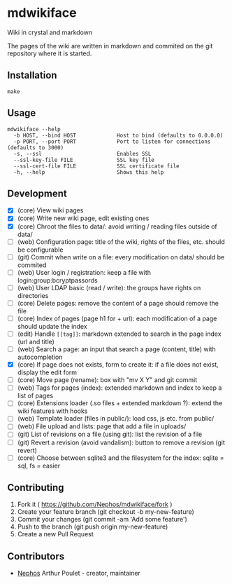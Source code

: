 # mdwikiface

Wiki in crystal and markdown

The pages of the wiki are written in markdown and commited on the git repository where it is started.

## Installation

    make

## Usage

    mdwikiface --help
      -b HOST, --bind HOST             Host to bind (defaults to 0.0.0.0)
      -p PORT, --port PORT             Port to listen for connections (defaults to 3000)
      -s, --ssl                        Enables SSL
      --ssl-key-file FILE              SSL key file
      --ssl-cert-file FILE             SSL certificate file
      -h, --help                       Shows this help

## Development

  * [x] (core) View wiki pages
  * [x] (core) Write new wiki page, edit existing ones
  * [x] (core) Chroot the files to data/: avoid writing / reading files outside of data/
  * [ ] (web)  Configuration page: title of the wiki, rights of the files, etc. should be configurable
  * [ ] (git)  Commit when write on a file: every modification on data/ should be commited
  * [ ] (web)  User login / registration: keep a file with login:group:bcryptpassords
  * [ ] (web)  User LDAP basic (read / write): the groups have rights on directories
  * [ ] (core) Delete pages: remove the content of a page should remove the file
  * [ ] (core) Index of pages (page h1 for + url): each modification of a page should update the index
  * [ ] (edit) Handle `[[tag]]`: markdown extended to search in the page index (url and title)
  * [ ] (web)  Search a page: an input that search a page (content, title) with autocompletion
  * [x] (core) If page does not exists, form to create it: if a file does not exist, display the edit form
  * [ ] (core) Move page (rename): box with "mv X Y" and git commit
  * [ ] (web)  Tags for pages (index): extended markdown and index to keep a list of pages
  * [ ] (core) Extensions loader (.so files + extended markdown ?): extend the wiki features with hooks
  * [ ] (web)  Template loader (files in public/): load css, js etc. from public/
  * [ ] (web)  File upload and lists: page that add a file in uploads/
  * [ ] (git)  List of revisions on a file (using git): list the revision of a file
  * [ ] (git)  Revert a revision (avoid vandalism): button to remove a revision (git revert)
  * [ ] (core) Choose between sqlite3 and the filesystem for the index: sqlite = sql, fs = easier

## Contributing

1. Fork it ( https://github.com/Nephos/mdwikiface/fork )
2. Create your feature branch (git checkout -b my-new-feature)
3. Commit your changes (git commit -am 'Add some feature')
4. Push to the branch (git push origin my-new-feature)
5. Create a new Pull Request

## Contributors

- [Nephos](https://github.com/Nephos) Arthur Poulet - creator, maintainer
